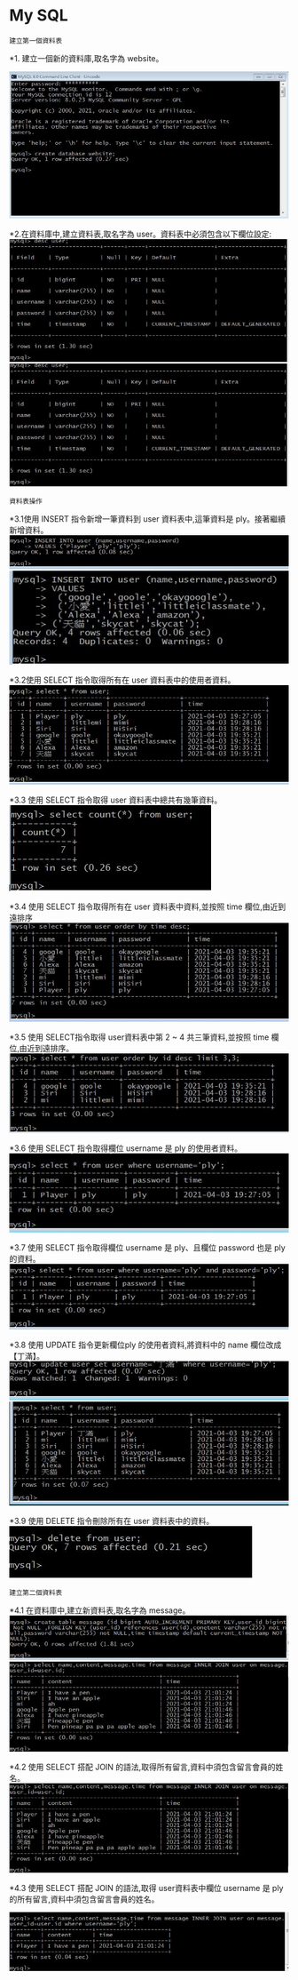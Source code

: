 # My SQL 
    建立第一個資料表

*1. 建立一個新的資料庫,取名字為 website。

![GITHUB]( https://github.com/ViolettWu5/code/blob/main/MySQL/create%20db.JPG "create db")

*2.在資料庫中,建立資料表,取名字為 user。資料表中必須包含以下欄位設定:
![GITHUB]( https://github.com/ViolettWu5/code/blob/main/MySQL/user.jpeg "create table")
![GITHUB]( https://github.com/ViolettWu5/code/blob/main/MySQL/user.jpeg "create table")

    資料表操作

*3.1使用 INSERT 指令新增一筆資料到 user 資料表中,這筆資料是 ply。接著繼續新增資料。
![GITHUB]( https://github.com/ViolettWu5/code/blob/main/MySQL/insert.JPG "insert ply")
![GITHUB]( https://github.com/ViolettWu5/code/blob/main/MySQL/insert%20more.JPG "insert more")

*3.2使用 SELECT 指令取得所有在 user 資料表中的使用者資料。
![GITHUB]( https://github.com/ViolettWu5/code/blob/main/MySQL/select%20user.JPG "select user")

*3.3 使用 SELECT 指令取得 user 資料表中總共有幾筆資料。
![GITHUB]( https://github.com/ViolettWu5/code/blob/main/MySQL/count.JPG "countt user")

*3.4 使用 SELECT 指令取得所有在 user 資料表中資料,並按照 time 欄位,由近到遠排序
![GITHUB]( https://github.com/ViolettWu5/code/blob/main/MySQL/orderbytime.JPG "user orderbytime")

*3.5 使用 SELECT指令取得 user資料表中第 2 ~ 4 共三筆資料,並按照 time 欄位,由近到遠排序。
![GITHUB]( https://github.com/ViolettWu5/code/blob/main/MySQL/orderbytime3.JPG "user orderbytime3")

*3.6 使用 SELECT 指令取得欄位 username 是 ply 的使用者資料。
![GITHUB]( https://github.com/ViolettWu5/code/blob/main/MySQL/ply.JPG "ply")

*3.7 使用 SELECT 指令取得欄位 username 是 ply、且欄位 password 也是 ply 的資料。
![GITHUB]( https://github.com/ViolettWu5/code/blob/main/MySQL/ply2.JPG "ply2")

*3.8 使用 UPDATE 指令更新欄位ply 的使用者資料,將資料中的 name 欄位改成【丁滿】。
![GITHUB]( https://github.com/ViolettWu5/code/blob/main/MySQL/%E4%B8%81%E6%BB%BF.JPG "change name")
![GITHUB]( https://github.com/ViolettWu5/code/blob/main/MySQL/%E4%B8%81%E6%BB%BF2.JPG "change name2")


*3.9 使用 DELETE 指令刪除所有在 user 資料表中的資料。
![GITHUB]( https://github.com/ViolettWu5/code/blob/main/MySQL/delete.jpeg "delete")

    建立第二個資料表
    
*4.1 在資料庫中,建立新資料表,取名字為 message。
![GITHUB]( https://github.com/ViolettWu5/code/blob/main/MySQL/create%20table2.JPG "create message")
![GITHUB]( https://github.com/ViolettWu5/code/blob/main/MySQL/create%20table2.1.JPG "create message2")

*4.2 使用 SELECT 搭配 JOIN 的語法,取得所有留言,資料中須包含留言會員的姓名。
![GITHUB]( https://github.com/ViolettWu5/code/blob/main/MySQL/create%20table2.1.JPG "select message")

*4.3 使用 SELECT 搭配 JOIN 的語法,取得 user資料表中欄位 username 是 ply 的所有留言,資料中須包含留言會員的姓名。

![GITHUB]( https://github.com/ViolettWu5/code/blob/main/MySQL/plymessage.JPG "ply message")





